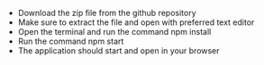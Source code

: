 - Download the zip file from the github repository
- Make sure to extract the file and open with preferred text editor
- Open the terminal and run the command npm install
- Run the command npm start
- The application should start and open in your browser
